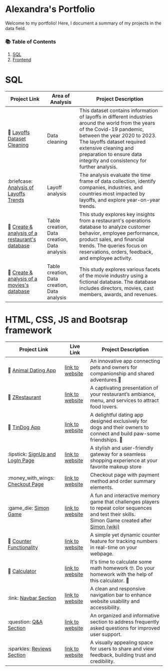 # Alexandra's Portfolio

<p>Welcome to my portfolio! Here, I document a summary of my projects in the data field.</p>
<h3>📚 Table of Contents</h3>
<ol>
  <li><a href="#sql">SQL</a></li>
  <li><a href="#frontend">Frontend</a></li>
</ol> 

<h1 id="sql">SQL</h1>
<markdown-accessiblity-table data-catalyst=""><table tabindex="0">
<thead>
<tr>
<th>Project Link</th>
<th>Area of Analysis</th>
<th>Project Description</th>
</tr>
</thead>
<tbody>
<tr>
<td>🦠 <a href="https://github.com/alexandradanca/MySQL_Layoffs_Data_Cleaning">Layoffs Dataset Cleaning</a></td>
<td>Data cleaning</td>
<td>This dataset contains information of layoffs in different industries around the world from the years of the Covid-19 pandemic, between the year 2020 to 2023.
The layoffs dataset required extensive cleaning and preparation to ensure data integrity and consistency for further analysis.</td>
</tr>
<tr>
<td>:briefcase: <a href="https://github.com/alexandradanca/MySQL_Exploratory_Data_Analysis">Analysis of Layoffs Trends</a></td>
<td>Layoff analysis</td>
<td>The analysis evaluate the time frame of data collection, identify companies, industries, and countries most impacted by layoffs, and explore year-on-year trends.</td>
</tr>
<tr>
<td>🍜 <a href="https://github.com/alexandradanca/MySQL_Restaurant_Database">Create & analysis of a restaurant's database</a></td>
<td>Table creation, Data creation, Data analysis</td>
<td>This study explores key insights from a restaurant's operations database to analyze customer behavior, employee performance, product sales, and financial trends. The queries focus on reservations, orders, feedback, and employee activity.</td>
</tr>
<tr>
<td>🎥 <a href="https://github.com/alexandradanca/MySQL_Filmography_Database">Create & analysis of a movies's database</a></td>
<td>Table creation, Data creation, Data analysis</td>
<td>This study explores various facets of the movie industry using a fictional database. The database includes directors, movies, cast members, awards, and revenues.</td>
</tr>
</tbody>
</table></markdown-accessiblity-table>

<h1 id="frontend">HTML, CSS, JS and Bootsrap framework </h1>
<markdown-accessiblity-table data-catalyst=""><table tabindex="0">
<thead>
<tr>
<th>Project Link</th>
<th>Live Link</th>
<th>Project Description</th>
</tr>
</thead>
<tbody>
<tr>
<td>💌 <a href="https://github.com/alexandradanca/-005-Animal-Dating-App">Animal Dating App</a></td>
<td><a href="https://alexandradanca.github.io/-005-Animal-Dating-App/">link to website</a></td>
<td>An innovative app connecting pets and owners for companionship and shared adventures.🐾 </td>
</tr>
<tr>
<td>🍜 <a href="https://github.com/alexandradanca/ZRestaurant">ZRestaurant</a></td>
<td><a href="https://alexandradanca.github.io/ZRestaurant/index.html#navbar-placeholder">link to website</a></td>
<td>A captivating presentation of your restaurant’s ambiance, menu, and services to attract food lovers.</td>
</tr>
<tr>
<td>💌 <a href="https://github.com/alexandradanca/TinDog">TinDog App</a></td>
<td><a href="https://alexandradanca.github.io/TinDog/">link to website</a></td>
<td>A delightful dating app designed exclusively for dogs and their owners to connect and build paw-some friendships. 💌</td>
</tr>
<tr>
<td>:lipstick: <a href="https://github.com/alexandradanca/-001-SignUpMakeupStore">SignUp and LogIn Page</a></td>
<td><a href="https://alexandradanca.github.io/-001-SignUpMakeupStore/">link to website</a></td>
<td>A stylish and user-friendly gateway for a seamless shopping experience at your favorite makeup store</td>
</tr>
<tr>
<td>:money_with_wings: <a href="https://github.com/alexandradanca/-002-CreditCardCheckout">Checkout Page</a></td>
<td><a href="https://alexandradanca.github.io/-002-CreditCardCheckout/">link to website</a></td>
<td>Checkout page with payment method and order summary elements.</td>
</tr>
<tr>
<td>:game_die: <a href="https://github.com/alexandradanca/Simon-Game">Simon Game</a></td>
<td><a href="https://alexandradanca.github.io/Simon-Game/">link to website</a></td>
<td>A fun and interactive memory game that challenges players to repeat color sequences and test their skills.<br/>
  Simon Game created after <a href="https://en.wikipedia.org/wiki/Simon_(game)">Simon (wiki)</a></td>
</tr>
<tr>
<td>🔢 <a href="https://github.com/alexandradanca/counter">Counter Functionality</a></td>
<td><a href="https://alexandradanca.github.io/counter/">link to website</a></td>
<td>A simple yet dynamic counter feature for tracking numbers in real-time on your webpage.</td>
</tr>
<tr>
<td>🧮 <a href="https://github.com/alexandradanca/-004-Calculation">Calculator</a></td>
<td><a href="https://alexandradanca.github.io/-004-Calculation/">link to website</a></td>
<td>It's time to calculate some math homework 🤓. Do your homework with the help of this calculator. 🧐</td>
</tr>
<tr>
<td>:link: <a href="https://github.com/alexandradanca/Navbar">Navbar Section</a></td>
<td><a href="https://alexandradanca.github.io/Navbar/#">link to website</a></td>
<td>A clean and responsive navigation bar to enhance website usability and accessibility.</td>
</tr>
<tr>
<td>:question: <a href="https://github.com/alexandradanca/Questions-box">Q&A Section</a></td>
<td><a href="https://alexandradanca.github.io/Questions-box/">link to website</a></td>
<td>An organized and informative section to address frequently asked questions for improved user support.</td>
</tr>
<tr>
<td>:sparkles: <a href="https://github.com/alexandradanca/reviews">Reviews Section</a></td>
<td><a href="https://alexandradanca.github.io/reviews/">link to website</a></td>
<td>A visually appealing space for users to share and view feedback, building trust and credibility.</td>
</tr>
</tbody>
</table></markdown-accessiblity-table>




